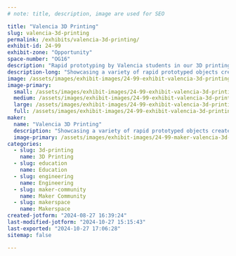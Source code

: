 ```yaml
---
# note: title, description, image are used for SEO

title: "Valencia 3D Printing"
slug: valencia-3d-printing
permalink: /exhibits/valencia-3d-printing/
exhibit-id: 24-99
exhibit-zone: "Opportunity"
space-number: "OG16"
description: "Rapid prototyping by Valencia students in our 3D printing lab and newly opened Innovation studios."
description-long: "Showcasing a variety of rapid prototyped objects created by Valencia students in our 3D printing lab. Also featuring craft projects from our newly opened Innovation studio and MakerSpace on West Campus."
image: /assets/images/exhibit-images/24-99-exhibit-valencia-3d-printing-makerfaire23b-large.jpg
image-primary: 
  small: /assets/images/exhibit-images/24-99-exhibit-valencia-3d-printing-makerfaire23b-small.jpg
  medium: /assets/images/exhibit-images/24-99-exhibit-valencia-3d-printing-makerfaire23b-medium.jpg
  large: /assets/images/exhibit-images/24-99-exhibit-valencia-3d-printing-makerfaire23b-large.jpg
  full: /assets/images/exhibit-images/24-99-exhibit-valencia-3d-printing-makerfaire23b-full.jpg
maker: 
  name: "Valencia 3D Printing"
  description: "Showcasing a variety of rapid prototyped objects created by Valencia students in our 3D printing lab and the newly opened Innovation studio and MakerSpace on West Campus."
  image-primary: /assets/images/exhibit-images/24-99-maker-valencia-3d-printing-puma-logo-medium.jpg
categories: 
  - slug: 3d-printing
    name: 3D Printing
  - slug: education
    name: Education
  - slug: engineering
    name: Engineering
  - slug: maker-community
    name: Maker Community
  - slug: makerspace
    name: Makerspace
created-jotform: "2024-08-27 16:39:24"
last-modified-jotform: "2024-10-27 15:15:43"
last-exported: "2024-10-27 17:06:28"
sitemap: false

---
```

